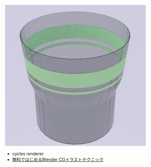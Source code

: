 ![](./output.png)

* cycles renderer
* [無料ではじめるBlender CGイラストテクニック](https://www.amazon.co.jp/dp/B01IH2Y4MW)
